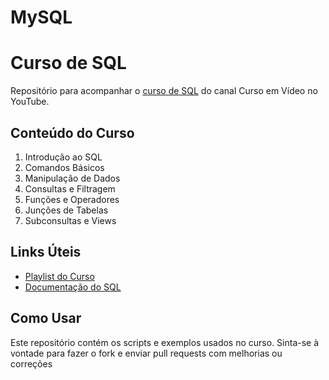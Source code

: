 # MySQL

# Curso de SQL

Repositório para acompanhar o [curso de SQL](https://www.youtube.com/watch?v=Ofktsne-utM) do canal Curso em Vídeo no YouTube.

## Conteúdo do Curso

1. Introdução ao SQL
2. Comandos Básicos
3. Manipulação de Dados
4. Consultas e Filtragem
5. Funções e Operadores
6. Junções de Tabelas
7. Subconsultas e Views

## Links Úteis

- [Playlist do Curso](https://www.youtube.com/playlist?list=PLHz_AreHm4dkBs-795Dsgvau_ekxg8g1r)
- [Documentação do SQL](https://www.w3schools.com/sql/)

## Como Usar

Este repositório contém os scripts e exemplos usados no curso. Sinta-se à vontade para fazer o fork e enviar pull requests com melhorias ou correções
